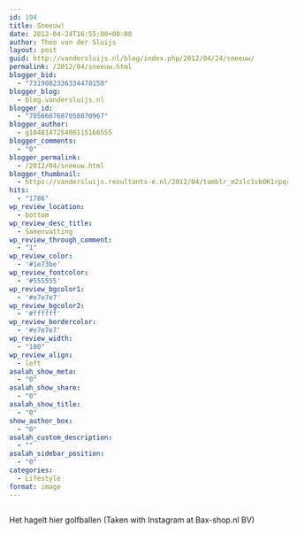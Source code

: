 ```yaml
---
id: 194
title: Sneeuw!
date: 2012-04-24T16:55:00+00:00
author: Theo van der Sluijs
layout: post
guid: http://vandersluijs.nl/blog/index.php/2012/04/24/sneeuw/
permalink: /2012/04/sneeuw.html
blogger_bid:
  - "7319082336334478150"
blogger_blog:
  - blog.vandersluijs.nl
blogger_id:
  - "7056607687058070967"
blogger_author:
  - g104814725400115166555
blogger_comments:
  - "0"
blogger_permalink:
  - /2012/04/sneeuw.html
blogger_thumbnail:
  - https://vandersluijs.resultants-e.nl/2012/04/tumblr_m2zlc1vbOK1rpqrb1o1_1280-300x300.jpg
hits:
  - "1786"
wp_review_location:
  - bottom
wp_review_desc_title:
  - Samenvatting
wp_review_through_comment:
  - "1"
wp_review_color:
  - '#1e73be'
wp_review_fontcolor:
  - '#555555'
wp_review_bgcolor1:
  - '#e7e7e7'
wp_review_bgcolor2:
  - '#ffffff'
wp_review_bordercolor:
  - '#e7e7e7'
wp_review_width:
  - "100"
wp_review_align:
  - left
asalah_show_meta:
  - "0"
asalah_show_share:
  - "0"
asalah_show_title:
  - "0"
show_author_box:
  - "0"
asalah_custom_description:
  - ""
asalah_sidebar_position:
  - "0"
categories:
  - Lifestyle
format: image
---
```

<div>
  <img src="https://vandersluijs.resultants-e.nl/2012/04/tumblr_m2zlc1vbOK1rpqrb1o1_1280-300x300.jpg" alt="" />
</div>

Het hagelt hier golfballen (Taken with Instagram at Bax-shop.nl BV)